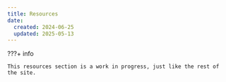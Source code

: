 ```yaml
---
title: Resources
date:
  created: 2024-06-25
  updated: 2025-05-13
---
```


<!--- Do not use a H1 element when the title is set in the frontmatter --->
<!--- # Resources index page --->


???+ info

    This resources section is a work in progress, just like the rest of the site.


